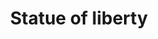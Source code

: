 ---
pid: RS371
title: Statue of liberty
location_transcription: Independence Charter School
zipcode: 
outside_phl: 
neighborhood: 
age: '6'
age_range: 6-13
instagram: 
image_file_name: RS_371.jpg
proposal_transcription: What appears to be statue of liberty to a building (school)
  with a playground.
topic: Figure,History,Freedom
topic_summary: 0, 0, 0
type: Sculpture Statue
keywords_other: 
credit: Srare
image_labels: 
twitter: 
facebook: 
permalink: "/monuments/rs371/"
layout: item-page
---